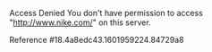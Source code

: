Access Denied You don't have permission to access "http://www.nike.com/" on this server.

Reference #18.4a8edc43.1601959224.84729a8